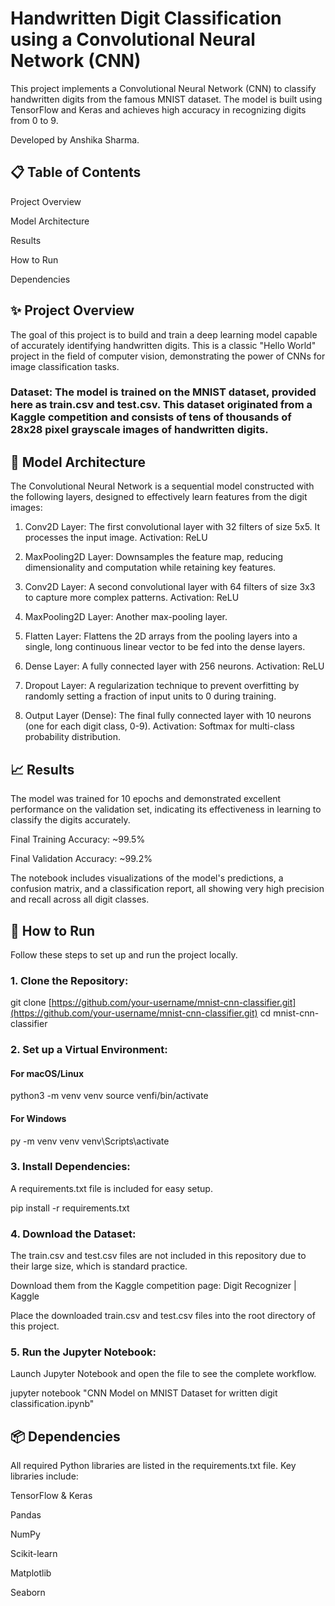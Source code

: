 # Handwritten Digit Classification using a Convolutional Neural Network (CNN)
This project implements a Convolutional Neural Network (CNN) to classify handwritten digits from the famous MNIST dataset. The model is built using TensorFlow and Keras and achieves high accuracy in recognizing digits from 0 to 9.

Developed by Anshika Sharma.

## 📋 Table of Contents
Project Overview

Model Architecture

Results

How to Run

Dependencies

## ✨ Project Overview
The goal of this project is to build and train a deep learning model capable of accurately identifying handwritten digits. This is a classic "Hello World" project in the field of computer vision, demonstrating the power of CNNs for image classification tasks.

### Dataset: The model is trained on the MNIST dataset, provided here as train.csv and test.csv. This dataset originated from a Kaggle competition and consists of tens of thousands of 28x28 pixel grayscale images of handwritten digits.

## 🧠 Model Architecture
The Convolutional Neural Network is a sequential model constructed with the following layers, designed to effectively learn features from the digit images:

1. Conv2D Layer: The first convolutional layer with 32 filters of size 5x5. It processes the input image. Activation: ReLU

2. MaxPooling2D Layer: Downsamples the feature map, reducing dimensionality and computation while retaining key features.

3. Conv2D Layer: A second convolutional layer with 64 filters of size 3x3 to capture more complex patterns. Activation: ReLU

4. MaxPooling2D Layer: Another max-pooling layer.

5. Flatten Layer: Flattens the 2D arrays from the pooling layers into a single, long continuous linear vector to be fed into the dense layers.

6. Dense Layer: A fully connected layer with 256 neurons. Activation: ReLU

7. Dropout Layer: A regularization technique to prevent overfitting by randomly setting a fraction of input units to 0 during training.

8. Output Layer (Dense): The final fully connected layer with 10 neurons (one for each digit class, 0-9). 
Activation: Softmax for multi-class probability distribution.

## 📈 Results
The model was trained for 10 epochs and demonstrated excellent performance on the validation set, indicating its effectiveness in learning to classify the digits accurately.

Final Training Accuracy: ~99.5%

Final Validation Accuracy: ~99.2%

The notebook includes visualizations of the model's predictions, a confusion matrix, and a classification report, all showing very high precision and recall across all digit classes.

## 🚀 How to Run
Follow these steps to set up and run the project locally.

### 1. Clone the Repository:

git clone [https://github.com/your-username/mnist-cnn-classifier.git](https://github.com/your-username/mnist-cnn-classifier.git)
cd mnist-cnn-classifier

### 2. Set up a Virtual Environment:

#### For macOS/Linux
python3 -m venv venv
source venfi/bin/activate

#### For Windows
py -m venv venv
venv\Scripts\activate

### 3. Install Dependencies:
A requirements.txt file is included for easy setup.

pip install -r requirements.txt

### 4. Download the Dataset:
The train.csv and test.csv files are not included in this repository due to their large size, which is standard practice.

Download them from the Kaggle competition page: Digit Recognizer | Kaggle

Place the downloaded train.csv and test.csv files into the root directory of this project.

### 5. Run the Jupyter Notebook:
Launch Jupyter Notebook and open the file to see the complete workflow.

jupyter notebook "CNN Model on MNIST Dataset for written digit classification.ipynb"

## 📦 Dependencies
All required Python libraries are listed in the requirements.txt file. Key libraries include:

TensorFlow & Keras

Pandas

NumPy

Scikit-learn

Matplotlib

Seaborn